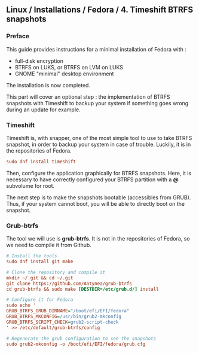## Linux / Installations / Fedora / 4. Timeshift BTRFS snapshots

### Preface

This guide provides instructions for a minimal installation of Fedora with :
- full-disk encryption
- BTRFS on LUKS, or BTRFS on LVM on LUKS
- GNOME "minimal" desktop environment

The installation is now completed.

This part will cover an optional step : the implementation of BTRFS snapshots with Timeshift to backup your system if something goes wrong during an update for example.


### Timeshift

Timeshift is, with snapper, one of the most simple tool to use to take BTRFS snapshot, in order to backup your system in case of trouble.
Luckily, it is in the repositories of Fedora.

```ini
sudo dnf install timeshift
```

Then, configure the application graphically for BTRFS snapshots.
Here, it is necessary to have correctly configured your BTRFS partition with a **@** subvolume for root.

The next step is to make the snapshots bootable (accessibles from GRUB).
Thus, if your system cannot boot, you will be able to directly boot on the snapshot.

### Grub-btrfs

The tool we will use is **grub-btrfs**.
It is not in the repositories of Fedora, so we need to compile it from Github.

```ini
# Install the tools
sudo dnf install git make

# Clone the repository and compile it
mkdir ~/.git && cd ~/.git
git clone https://github.com/Antynea/grub-btrfs
cd grub-btrfs && sudo make [DESTDIR=/etc/grub.d/] install

# Configure it for Fedora
sudo echo '
GRUB_BTRFS_GRUB_DIRNAME="/boot/efi/EFI/fedora"
GRUB_BTRFS_MKCONFIG=/usr/bin/grub2-mkconfig
GRUB_BTRFS_SCRIPT_CHECK=grub2-script-check
' >> /etc/default/grub-btrfs/config

# Regenerate the grub configuration to see the snapshots
sudo grub2-mkconfig -o /boot/efi/EFI/fedora/grub.cfg
```
